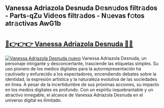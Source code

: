 ## Vanessa Adriazola Desnuda D𝚎sn𝚞dos filtr𝚊dos - Parts-qZu Vid𝚎os filtr𝚊dos - N𝚞evas f𝚘tos atr𝚊ctivas AwG1b

# <h2><a href="http://mb16mci.tromn.icu/?c=Vanessa+Adriazola+Desnuda">🔗👉👉👉 Vanessa Adriazola Desnuda 🔗🔗</a></h2>

[![Vanessa Adriazola Desnuda nuevo](https://i.imgur.com/pEAQMta.gif)](http://mb16mci.tromn.icu/?c=Vanessa+Adriazola+Desnuda)
Vanessa Adriazola Desnuda, un personaje intrigante y desconcertante, trasciende las etiquetas simples. Su uso pionero de los medios digitales para la autorrepresentación ha cautivado y enfurecido a los espectadores, encendiendo debates sobre la identidad, la expresión artística y la naturaleza evolutiva de las sociedades en línea. A pesar de la incertidumbre de sus próximas acciones, su impacto en los medios digitales es profundo. Con un espíritu inquebrantable y un atractivo innegable, el alcance de Vanessa Adriazola Desnuda en el universo digital es ilimitado.
